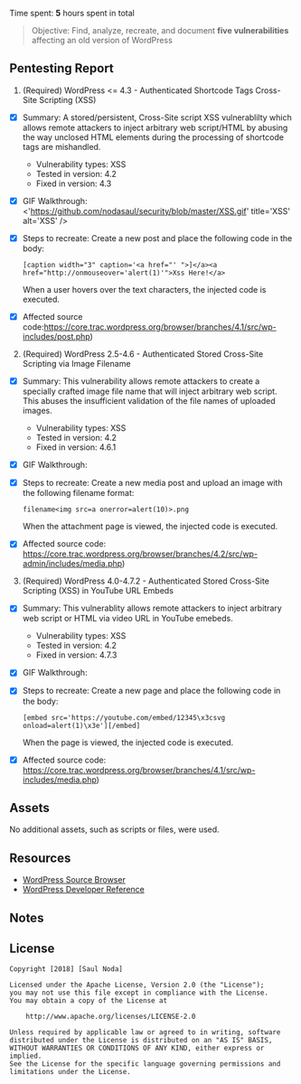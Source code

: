 Time spent: **5** hours spent in total

> Objective: Find, analyze, recreate, and document **five vulnerabilities** affecting an old version of WordPress

## Pentesting Report

1. (Required) WordPress <= 4.3 - Authenticated Shortcode Tags Cross-Site Scripting (XSS)
  - [x] Summary: A stored/persistent, Cross-Site script XSS vulnerablilty which allows remote attackers to inject arbitrary web script/HTML by abusing the way unclosed HTML elements
   during the processing of shortcode tags are mishandled.
    - Vulnerability types: XSS
    - Tested in version: 4.2
    - Fixed in version: 4.3
  - [x] GIF Walkthrough:
<'https://github.com/nodasaul/security/blob/master/XSS.gif' title='XSS' alt='XSS' />

  - [x] Steps to recreate: Create a new post and place the following code in the body:

    ```
    [caption width="3" caption='<a href="' ">]</a><a href="http://onmouseover='alert(1)'">Xss Here!</a>
    ```

    When a user hovers over the text characters, the injected code is executed.

  - [x] Affected source code:https://core.trac.wordpress.org/browser/branches/4.1/src/wp-includes/post.php)

2. (Required) WordPress 2.5-4.6 - Authenticated Stored Cross-Site Scripting via Image Filename
  - [x] Summary: This vulnerability allows remote attackers to create a specially crafted image file name that will inject arbitrary web script.  This abuses the insufficient validation of the file names of uploaded images.
    - Vulnerability types: XSS
    - Tested in version: 4.2
    - Fixed in version: 4.6.1
  - [x] GIF Walkthrough:



  - [x] Steps to recreate: Create a new media post and upload an image with the following filename format:

    ```
    filename<img src=a onerror=alert(10)>.png
    ```

    When the attachment page is viewed, the injected code is executed.

  - [x] Affected source code: https://core.trac.wordpress.org/browser/branches/4.2/src/wp-admin/includes/media.php)

3. (Required) WordPress  4.0-4.7.2 - Authenticated Stored Cross-Site Scripting (XSS) in YouTube URL Embeds
  - [x] Summary: This vulnerablity allows remote attackers to inject arbitrary web script or HTML via video URL in YouTube emebeds.
    - Vulnerability types: XSS
    - Tested in version: 4.2
    - Fixed in version: 4.7.3
  - [x] GIF Walkthrough:



  - [x] Steps to recreate: Create a new page and place the following code in the body:

    ```
    [embed src='https://youtube.com/embed/12345\x3csvg onload=alert(1)\x3e'][/embed]
    ```

    When the page is viewed, the injected code is executed.

  - [x] Affected source code: https://core.trac.wordpress.org/browser/branches/4.1/src/wp-includes/media.php)

## Assets

No additional assets, such as scripts or files, were used.

## Resources

- [WordPress Source Browser](https://core.trac.wordpress.org/browser/)
- [WordPress Developer Reference](https://developer.wordpress.org/reference/)

## Notes

## License

    Copyright [2018] [Saul Noda]

    Licensed under the Apache License, Version 2.0 (the "License");
    you may not use this file except in compliance with the License.
    You may obtain a copy of the License at

        http://www.apache.org/licenses/LICENSE-2.0

    Unless required by applicable law or agreed to in writing, software
    distributed under the License is distributed on an "AS IS" BASIS,
    WITHOUT WARRANTIES OR CONDITIONS OF ANY KIND, either express or implied.
    See the License for the specific language governing permissions and
    limitations under the License.
